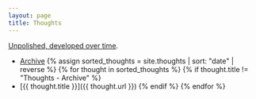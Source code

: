 ```yaml
---
layout: page
title: Thoughts
---
```


[Unpolished, developed over time](/high-cadence-versus-well-formed).

- [Archive](/thoughts/all)
{% assign sorted_thoughts = site.thoughts | sort: "date" | reverse %}
{% for thought in sorted_thoughts %}
{% if thought.title != "Thoughts - Archive" %}
- [{{ thought.title }}]({{ thought.url }})
{% endif %}
{% endfor %}
